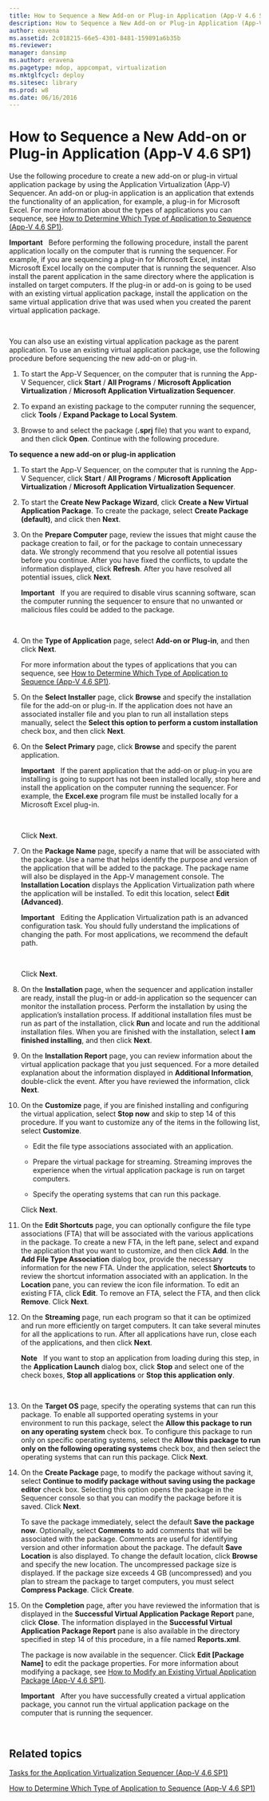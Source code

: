 ```yaml
---
title: How to Sequence a New Add-on or Plug-in Application (App-V 4.6 SP1)
description: How to Sequence a New Add-on or Plug-in Application (App-V 4.6 SP1)
author: eavena
ms.assetid: 2c018215-66e5-4301-8481-159891a6b35b
ms.reviewer: 
manager: dansimp
ms.author: eravena
ms.pagetype: mdop, appcompat, virtualization
ms.mktglfcycl: deploy
ms.sitesec: library
ms.prod: w8
ms.date: 06/16/2016
---
```



# How to Sequence a New Add-on or Plug-in Application (App-V 4.6 SP1)


Use the following procedure to create a new add-on or plug-in virtual application package by using the Application Virtualization (App-V) Sequencer. An add-on or plug-in application is an application that extends the functionality of an application, for example, a plug-in for Microsoft Excel. For more information about the types of applications you can sequence, see [How to Determine Which Type of Application to Sequence (App-V 4.6 SP1)](how-to-determine-which-type-of-application-to-sequence---app-v-46-sp1-.md).

**Important**  
Before performing the following procedure, install the parent application locally on the computer that is running the sequencer. For example, if you are sequencing a plug-in for Microsoft Excel, install Microsoft Excel locally on the computer that is running the sequencer. Also install the parent application in the same directory where the application is installed on target computers. If the plug-in or add-on is going to be used with an existing virtual application package, install the application on the same virtual application drive that was used when you created the parent virtual application package.

 

You can also use an existing virtual application package as the parent application. To use an existing virtual application package, use the following procedure before sequencing the new add-on or plug-in.

1.  To start the App-V Sequencer, on the computer that is running the App-V Sequencer, click **Start** / **All Programs** / **Microsoft Application Virtualization** / **Microsoft Application Virtualization Sequencer**.

2.  To expand an existing package to the computer running the sequencer, click **Tools** / **Expand Package to Local System**.

3.  Browse to and select the package (**.sprj** file) that you want to expand, and then click **Open**. Continue with the following procedure.

**To sequence a new add-on or plug-in application**

1.  To start the App-V Sequencer, on the computer that is running the App-V Sequencer, click **Start** / **All Programs** / **Microsoft Application Virtualization** / **Microsoft Application Virtualization Sequencer**.

2.  To start the **Create New Package Wizard**, click **Create a New Virtual Application Package**. To create the package, select **Create Package (default)**, and click then **Next**.

3.  On the **Prepare Computer** page, review the issues that might cause the package creation to fail, or for the package to contain unnecessary data. We strongly recommend that you resolve all potential issues before you continue. After you have fixed the conflicts, to update the information displayed, click **Refresh**. After you have resolved all potential issues, click **Next**.

    **Important**  
    If you are required to disable virus scanning software, scan the computer running the sequencer to ensure that no unwanted or malicious files could be added to the package.

     

4.  On the **Type of Application** page, select **Add-on or Plug-in**, and then click **Next**.

    For more information about the types of applications that you can sequence, see [How to Determine Which Type of Application to Sequence (App-V 4.6 SP1)](how-to-determine-which-type-of-application-to-sequence---app-v-46-sp1-.md).

5.  On the **Select Installer** page, click **Browse** and specify the installation file for the add-on or plug-in. If the application does not have an associated installer file and you plan to run all installation steps manually, select the **Select this option to perform a custom installation** check box, and then click **Next**.

6.  On the **Select Primary** page, click **Browse** and specify the parent application.

    **Important**  
    If the parent application that the add-on or plug-in you are installing is going to support has not been installed locally, stop here and install the application on the computer running the sequencer. For example, the **Excel.exe** program file must be installed locally for a Microsoft Excel plug-in.

     

    Click **Next**.

7.  On the **Package Name** page, specify a name that will be associated with the package. Use a name that helps identify the purpose and version of the application that will be added to the package. The package name will also be displayed in the App-V management console. The **Installation Location** displays the Application Virtualization path where the application will be installed. To edit this location, select **Edit (Advanced)**.

    **Important**  
    Editing the Application Virtualization path is an advanced configuration task. You should fully understand the implications of changing the path. For most applications, we recommend the default path.

     

    Click **Next**.

8.  On the **Installation** page, when the sequencer and application installer are ready, install the plug-in or add-in application so the sequencer can monitor the installation process. Perform the installation by using the application’s installation process. If additional installation files must be run as part of the installation, click **Run** and locate and run the additional installation files. When you are finished with the installation, select **I am finished installing**, and then click **Next**.

9.  On the **Installation Report** page, you can review information about the virtual application package that you just sequenced. For a more detailed explanation about the information displayed in **Additional Information**, double-click the event. After you have reviewed the information, click **Next**.

10. On the **Customize** page, if you are finished installing and configuring the virtual application, select **Stop now** and skip to step 14 of this procedure. If you want to customize any of the items in the following list, select **Customize**.

    -   Edit the file type associations associated with an application.

    -   Prepare the virtual package for streaming. Streaming improves the experience when the virtual application package is run on target computers.

    -   Specify the operating systems that can run this package.

    Click **Next**.

11. On the **Edit Shortcuts** page, you can optionally configure the file type associations (FTA) that will be associated with the various applications in the package. To create a new FTA, in the left pane, select and expand the application that you want to customize, and then click **Add**. In the **Add File Type Association** dialog box, provide the necessary information for the new FTA. Under the application, select **Shortcuts** to review the shortcut information associated with an application. In the **Location** pane, you can review the icon file information. To edit an existing FTA, click **Edit**. To remove an FTA, select the FTA, and then click **Remove**. Click **Next**.

12. On the **Streaming** page, run each program so that it can be optimized and run more efficiently on target computers. It can take several minutes for all the applications to run. After all applications have run, close each of the applications, and then click **Next**.

    **Note**  
    If you want to stop an application from loading during this step, in the **Application Launch** dialog box, click **Stop** and select one of the check boxes, **Stop all applications** or **Stop this application only**.

     

13. On the **Target OS** page, specify the operating systems that can run this package. To enable all supported operating systems in your environment to run this package, select the **Allow this package to run on any operating system** check box. To configure this package to run only on specific operating systems, select the **Allow this package to run only on the following operating systems** check box, and then select the operating systems that can run this package. Click **Next**.

14. On the **Create Package** page, to modify the package without saving it, select **Continue to modify package without saving using the package editor** check box. Selecting this option opens the package in the Sequencer console so that you can modify the package before it is saved. Click **Next**.

    To save the package immediately, select the default **Save the package now**. Optionally, select **Comments** to add comments that will be associated with the package. Comments are useful for identifying version and other information about the package. The default **Save Location** is also displayed. To change the default location, click **Browse** and specify the new location. The uncompressed package size is displayed. If the package size exceeds 4 GB (uncompressed) and you plan to stream the package to target computers, you must select **Compress Package**. Click **Create**.

15. On the **Completion** page, after you have reviewed the information that is displayed in the **Successful Virtual Application Package Report** pane, click **Close**. The information displayed in the **Successful Virtual Application Package Report** pane is also available in the directory specified in step 14 of this procedure, in a file named **Reports.xml**.

    The package is now available in the sequencer. Click **Edit \[Package Name\]** to edit the package properties. For more information about modifying a package, see [How to Modify an Existing Virtual Application Package (App-V 4.6 SP1)](how-to-modify-an-existing-virtual-application-package--app-v-46-sp1-.md).

    **Important**  
    After you have successfully created a virtual application package, you cannot run the virtual application package on the computer that is running the sequencer.

     

## Related topics


[Tasks for the Application Virtualization Sequencer (App-V 4.6 SP1)](tasks-for-the-application-virtualization-sequencer--app-v-46-sp1-.md)

[How to Determine Which Type of Application to Sequence (App-V 4.6 SP1)](how-to-determine-which-type-of-application-to-sequence---app-v-46-sp1-.md)

 

 





